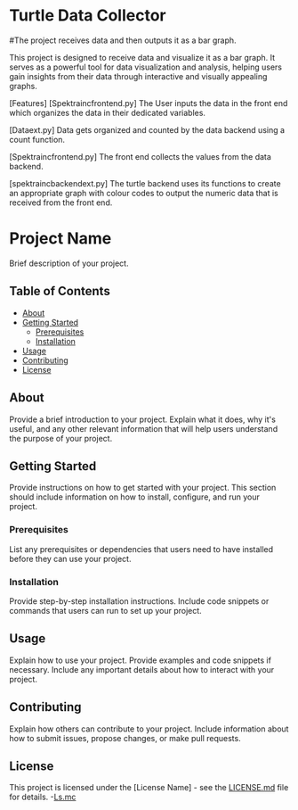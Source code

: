 # Turtle Data Collector 

#The project receives data and then outputs it as a bar graph.

This project is designed to receive data and visualize it as a bar graph. It serves as a powerful tool for data visualization and analysis, helping users gain insights from their data through interactive and visually appealing graphs.

[Features]
[Spektraincfrontend.py] The User inputs the data in the front end which organizes the data in their dedicated variables. 

[Dataext.py] Data gets organized and counted by the data backend using a count function.

[Spektraincfrontend.py] The front end collects the values from the data backend.

[spektraincbackendext.py] The turtle backend uses its functions to create an appropriate graph with colour codes to output the numeric data that is received from the front end. 

# Project Name

Brief description of your project.

## Table of Contents

- [About](#about)
- [Getting Started](#getting-started)
  - [Prerequisites](#prerequisites)
  - [Installation](#installation)
- [Usage](#usage)
- [Contributing](#contributing)
- [License](#license)

## About

Provide a brief introduction to your project. Explain what it does, why it's useful, and any other relevant information that will help users understand the purpose of your project.

## Getting Started

Provide instructions on how to get started with your project. This section should include information on how to install, configure, and run your project.

### Prerequisites

List any prerequisites or dependencies that users need to have installed before they can use your project.

### Installation

Provide step-by-step installation instructions. Include code snippets or commands that users can run to set up your project.

## Usage

Explain how to use your project. Provide examples and code snippets if necessary. Include any important details about how to interact with your project.

## Contributing

Explain how others can contribute to your project. Include information about how to submit issues, propose changes, or make pull requests.

## License

This project is licensed under the [License Name] - see the [LICENSE.md](LICENSE.md) file for details.
-[Ls.mc](https://google.com)

